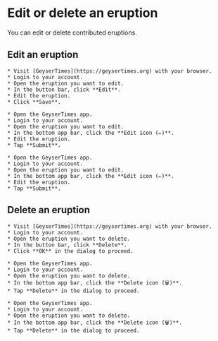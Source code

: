 # Edit or delete an eruption

You can edit or delete contributed eruptions.

## Edit an eruption

<Tabs groupId="os">
  <TabItem value="web" label="Website">

    * Visit [GeyserTimes](https://geysertimes.org) with your browser.
    * Login to your account.
    * Open the eruption you want to edit. 
    * In the button bar, click **Edit**.
    * Edit the eruption. 
    * Click **Save**.

  </TabItem>
  <TabItem value="android" label="Android">

    * Open the GeyserTimes app.
    * Login to your account.
    * Open the eruption you want to edit. 
    * In the bottom app bar, click the **Edit icon (✏️)**.
    * Edit the eruption. 
    * Tap **Submit**.

  </TabItem>
  <TabItem value="iOS" label="iOS">

    * Open the GeyserTimes app.
    * Login to your account.
    * Open the eruption you want to edit. 
    * In the bottom app bar, click the **Edit icon (✏️)**.
    * Edit the eruption. 
    * Tap **Submit**.

  </TabItem>
</Tabs>

## Delete an eruption

<Tabs groupId="os">
  <TabItem value="web" label="Website">

    * Visit [GeyserTimes](https://geysertimes.org) with your browser.
    * Login to your account.
    * Open the eruption you want to delete. 
    * In the button bar, click **Delete**.
    * Click **OK** in the dialog to proceed.

  </TabItem>
  <TabItem value="android" label="Android">

    * Open the GeyserTimes app.
    * Login to your account.
    * Open the eruption you want to delete. 
    * In the bottom app bar, click the **Delete icon (🗑️)**.
    * Tap **Delete** in the dialog to proceed.

  </TabItem>
  <TabItem value="iOS" label="iOS">

    * Open the GeyserTimes app.
    * Login to your account.
    * Open the eruption you want to delete. 
    * In the bottom app bar, click the **Delete icon (🗑️)**.
    * Tap **Delete** in the dialog to proceed.

  </TabItem>
</Tabs>
